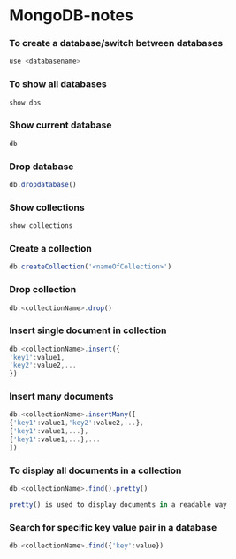 # MongoDB-notes
### To create a database/switch between databases
```javascript
use <databasename>
```

### To show all databases
```javascript
show dbs
```

### Show current database
```javascript
db
```

### Drop database
```javascript
db.dropdatabase()
```

### Show collections
```javascript
show collections
```

### Create a collection
```javascript
db.createCollection('<nameOfCollection>')
```

### Drop collection
```javascript
db.<collectionName>.drop()
```

### Insert single document in collection
```javascript
db.<collectionName>.insert({
'key1':value1,
'key2':value2,...
})
```

### Insert many documents
```javascript
db.<collectionName>.insertMany([
{'key1':value1,'key2':value2,...},
{'key1':value1,...},
{'key1':value1,...},...
])
```

### To display all documents in a collection
```javascript
db.<collectionName>.find().pretty()

pretty() is used to display documents in a readable way
```

### Search for specific key value pair in a database
```javascript
db.<collectionName>.find({'key':value})
```
